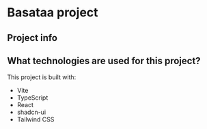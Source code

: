 # Basataa project

## Project info

## What technologies are used for this project?

This project is built with:

- Vite
- TypeScript
- React
- shadcn-ui
- Tailwind CSS
